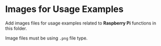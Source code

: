 # Images for Usage Examples

Add images files for usage examples related to **Raspberry Pi** functions in this folder.

Image files must be using `.png` file type.
